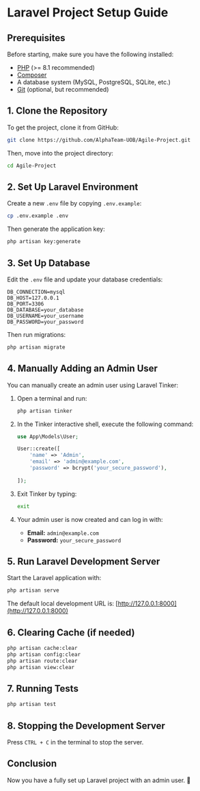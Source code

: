 # Laravel Project Setup Guide

## Prerequisites
Before starting, make sure you have the following installed:

- [PHP](https://www.php.net/downloads.php) (>= 8.1 recommended)
- [Composer](https://getcomposer.org/download/)
- A database system (MySQL, PostgreSQL, SQLite, etc.)
- [Git](https://git-scm.com/downloads) (optional, but recommended)

## 1. Clone the Repository
To get the project, clone it from GitHub:

```sh
git clone https://github.com/AlphaTeam-UOB/Agile-Project.git
```

Then, move into the project directory:

```sh
cd Agile-Project
```

## 2. Set Up Laravel Environment
Create a new `.env` file by copying `.env.example`:

```sh
cp .env.example .env
```

Then generate the application key:

```sh
php artisan key:generate
```

## 3. Set Up Database
Edit the `.env` file and update your database credentials:

```env
DB_CONNECTION=mysql
DB_HOST=127.0.0.1
DB_PORT=3306
DB_DATABASE=your_database
DB_USERNAME=your_username
DB_PASSWORD=your_password
```

Then run migrations:

```sh
php artisan migrate
```

## 4. Manually Adding an Admin User
You can manually create an admin user using Laravel Tinker:

1. Open a terminal and run:
   ```sh
   php artisan tinker
   ```

2. In the Tinker interactive shell, execute the following command:
   ```php
   use App\Models\User;

   User::create([
       'name' => 'Admin',
       'email' => 'admin@example.com',
       'password' => bcrypt('your_secure_password'),
      
   ]);
   ```

3. Exit Tinker by typing:
   ```sh
   exit
   ```

4. Your admin user is now created and can log in with:
   - **Email:** `admin@example.com`
   - **Password:** `your_secure_password`

## 5. Run Laravel Development Server
Start the Laravel application with:

```sh
php artisan serve
```

The default local development URL is: [http://127.0.0.1:8000](http://127.0.0.1:8000)

## 6. Clearing Cache (if needed)
```sh
php artisan cache:clear
php artisan config:clear
php artisan route:clear
php artisan view:clear
```

## 7. Running Tests
```sh
php artisan test
```

## 8. Stopping the Development Server
Press `CTRL + C` in the terminal to stop the server.

## Conclusion
Now you have a fully set up Laravel project with an admin user. 🎉